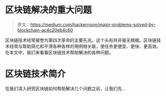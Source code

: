 # 区块链解决的重大问题

> 原文：<https://medium.com/hackernoon/major-problems-solved-by-blockchain-ac4c20eb4c60>

区块链技术经常被誉为第四次革命的主要先兆，这个头衔并非毫无根据。区块链技术经常与帮助简化和平滑各种各样的用例相关联，使任务更便宜、更快、更高效。在本文中，我们来看看区块链技术帮助解决的各种问题。

# **区块链技术简介**

在我们深入研究区块链如何帮助解决几个问题之前，让我们先…